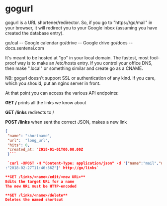 # gogurl

gogurl is a URL shortener/redirector.
So, if you go to "https://go/mail" in your browser,
it will redirect you to your Google inbox (assuming
you have created the database entry).

go/cal -- Google calendar
go/drive -- Google drive
go/docs -- docs.sentenai.com

It's meant to be hosted at "go" in your local domain.
The fastest, most fool-proof way is to make an /etc/hosts entry.
If you control your office DNS, then make ".local" or something similar
and create go as a CNAME.

NB: gogurl doesn't support SSL or authentication of any kind. If you care,
which you should, put an nginx server in front.

At that point you can access the various API endpoints:

**GET /**
  prints all the links we know about

**GET /links**
  redirects to /

**POST /links**
  when sent the correct JSON, makes a new link
  ```json
  {
   "name": "shortname",
   "url":  "long_url",
   "hits": 0,
   "created_at: "2018-01-01T00.00.00Z
   }```

   `curl -XPOST -H "Content-Type: application/json" -d '{"name":"mail","url":"https://mail.google.com/a/sentenai.com", "hits":0, "created_at"
:"2018-02-27T11:46:36Z"}' http://go/links`

**GET /links/<name>/edit/<new URL>**
  Edits the target URL for a name
  The new URL must be HTTP-encoded

**GET /links/<name>/delete**
  Deletes the named shortcut
